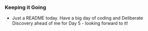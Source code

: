 ### Keeping it Going

- Just a README today. Have a big day of coding and Deliberate Discovery ahead of me for Day 5 - looking forward to it!
